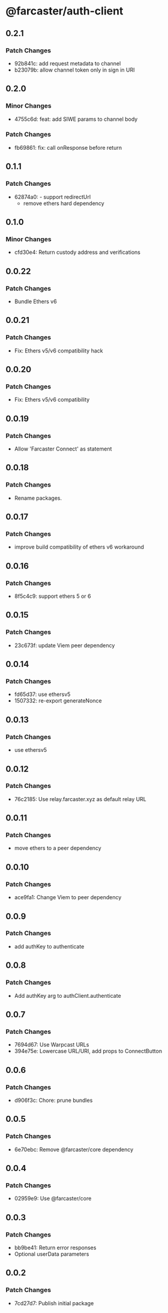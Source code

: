 # @farcaster/auth-client

## 0.2.1

### Patch Changes

- 92b841c: add request metadata to channel
- b23079b: allow channel token only in sign in URI

## 0.2.0

### Minor Changes

- 4755c6d: feat: add SIWE params to channel body

### Patch Changes

- fb69861: fix: call onResponse before return

## 0.1.1

### Patch Changes

- 62874a0: - support redirectUrl
  - remove ethers hard dependency

## 0.1.0

### Minor Changes

- cfd30e4: Return custody address and verifications

## 0.0.22

### Patch Changes

- Bundle Ethers v6

## 0.0.21

### Patch Changes

- Fix: Ethers v5/v6 compatibility hack

## 0.0.20

### Patch Changes

- Fix: Ethers v5/v6 compatibility

## 0.0.19

### Patch Changes

- Allow 'Farcaster Connect' as statement

## 0.0.18

### Patch Changes

- Rename packages.

## 0.0.17

### Patch Changes

- improve build compatibility of ethers v6 workaround

## 0.0.16

### Patch Changes

- 8f5c4c9: support ethers 5 or 6

## 0.0.15

### Patch Changes

- 23c673f: update Viem peer dependency

## 0.0.14

### Patch Changes

- fd65d37: use ethersv5
- 1507332: re-export generateNonce

## 0.0.13

### Patch Changes

- use ethersv5

## 0.0.12

### Patch Changes

- 76c2185: Use relay.farcaster.xyz as default relay URL

## 0.0.11

### Patch Changes

- move ethers to a peer dependency

## 0.0.10

### Patch Changes

- ace9fa1: Change Viem to peer dependency

## 0.0.9

### Patch Changes

- add authKey to authenticate

## 0.0.8

### Patch Changes

- Add authKey arg to authClient.authenticate

## 0.0.7

### Patch Changes

- 7694d67: Use Warpcast URLs
- 394e75e: Lowercase URL/URI, add props to ConnectButton

## 0.0.6

### Patch Changes

- d906f3c: Chore: prune bundles

## 0.0.5

### Patch Changes

- 6e70ebc: Remove @farcaster/core dependency

## 0.0.4

### Patch Changes

- 02959e9: Use @farcaster/core

## 0.0.3

### Patch Changes

- bb9be41: Return error responses
- Optional userData parameters

## 0.0.2

### Patch Changes

- 7cd27d7: Publish initial package

